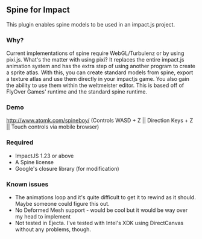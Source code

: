 ## Spine for Impact ##
This plugin enables spine models to be used in an impact.js project. 

### Why? ###
Current implementations of spine require WebGL/Turbulenz or by using pixi.js. What's the matter with using pixi? It replaces the entire impact.js animation system and has the extra step of using another program to create a sprite atlas. With this, you can create standard models from spine, export a texture atlas and use them directly in your impactjs game. You also gain the ability to use them within the weltmeister editor. This is based off of FlyOver Games' runtime and the standard spine runtime. 

### Demo ###
http://www.atomk.com/spineboy/
(Controls WASD + Z || Direction Keys + Z || Touch controls via mobile browser)

### Required ###
- ImpactJS 1.23 or above
- A Spine license
- Google's closure library (for modification)

### Known issues ###
- The animations loop and it's quite difficult to get it to rewind as it should. Maybe someone could figure this out.
- No Deformed Mesh support - would be cool but it would be way over my head to implement
- Not tested in Ejecta. I've tested with Intel's XDK using DirectCanvas without any problems, though.